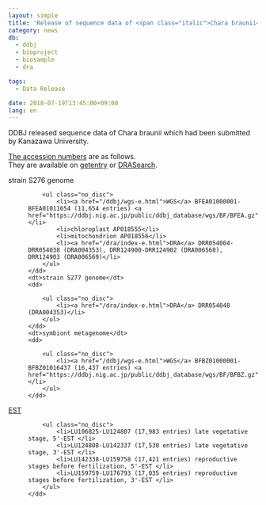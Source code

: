```yaml
---
layout: simple
title: 'Release of sequence data of <span class="italic">Chara braunii</span>'
category: news
db:
  - ddbj
  - bioproject
  - biosample
  - dra

tags:
  - Data Release

date: 2018-07-19T13:45:00+09:00
lang: en
---
```


<p>DDBJ released sequence data of <span class="italic">Chara braunii</span> which had been submitted by Kanazawa University. </p>

<p><a href="/documents/accessions.html">The accession numbers</a> are as follows. <br>They are available on <a href="http://getentry.ddbj.nig.ac.jp/top-e.html">getentry</a> or <a href="http://ddbj.nig.ac.jp/DRASearch/">DRASearch</a>. </p>

<dl>
    <dt>strain S276 genome</dt>
    <dd>

        <ul class="no_disc">
            <li><a href="/ddbj/wgs-e.html">WGS</a> BFEA01000001-BFEA01011654 (11,654 entries) <a href="https://ddbj.nig.ac.jp/public/ddbj_database/wgs/BF/BFEA.gz">BFEA.gz</a></li>
            <li>chloroplast AP018555</li>
            <li>mitochondrion AP018556</li>
            <li><a href="/dra/index-e.html">DRA</a> DRR054004-DRR054038 (DRA004353), DRR124900-DRR124902 (DRA006568), DRR124903 (DRA006569)</li>
        </ul>
    </dd>
    <dt>strain S277 genome</dt>
    <dd>

        <ul class="no_disc">
            <li><a href="/dra/index-e.html">DRA</a> DRR054048 (DRA004353)</li>
        </ul>
    </dd>
    <dt>symbiont metagenome</dt>
    <dd>

        <ul class="no_disc">
            <li><a href="/ddbj/wgs-e.html">WGS</a> BFBZ01000001-BFBZ01016437 (16,437 entries) <a href="https://ddbj.nig.ac.jp/public/ddbj_database/wgs/BF/BFBZ.gz">BFBZ.gz</a></li>
        </ul>
    </dd>
</dl>

<dl class="top_space">
    <dt><a href="/ddbj/est-e.html">EST</a></dt>
    <dd>

        <ul class="no_disc">
            <li>LU106825-LU124807 (17,983 entries) late vegetative stage, 5'-EST </li>
            <li>LU124808-LU142337 (17,530 entries) late vegetative stage, 3'-EST </li>
            <li>LU142338-LU159758 (17,421 entries) reproductive stages before fertilization, 5'-EST </li>
            <li>LU159759-LU176793 (17,035 entries) reproductive stages before fertilization, 3'-EST </li>
        </ul>
    </dd>
</dl>
